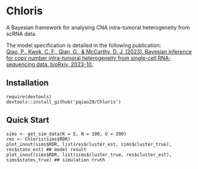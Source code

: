 # Chloris
A Bayesian framework for analysing CNA intra-tumoral heterogeneity from scRNA data. 

The model specification is detailed in the following publication:  
[Qiao, P., Kwok, C. F., Qian, G., & McCarthy, D. J. (2023). Bayesian inference for copy number intra-tumoral heterogeneity from single-cell RNA-sequencing data. bioRxiv, 2023-10.](https://www.biorxiv.org/content/10.1101/2023.10.22.563455v1)

## Installation
```
require(devtools)
devtools::install_github('pqiao29/Chloris')
```
## Quick Start
```
sims <- get_sim_data(K = 5, N = 100, U = 200)
res <- Chloris(sims$RDR)
plot_inout(sims$RDR, list(res$cluster_est, sims$cluster_true), res$state_est) ## model result
plot_inout(sims$RDR, list(sims$cluster_true, res$cluster_est), sims$states_true) ## simulation truth
```
